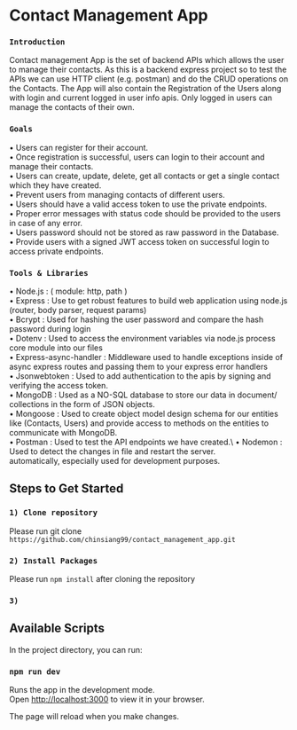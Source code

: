 # Contact Management App

### `Introduction`
Contact management App is the set of backend APIs which allows the user to manage their contacts. As this is a backend express project so to test the APIs we can use HTTP client (e.g. postman) and do the CRUD operations on the Contacts. The App will also contain the Registration of the Users along with login and current logged in user info apis. Only logged in users can manage the contacts of their own.

### `Goals`

• Users can register for their account.\
• Once registration is successful, users can login to their account and manage their contacts.\
• Users can create, update, delete, get all contacts or get a single contact which they have created.\
• Prevent users from managing contacts of different users.\
• Users should have a valid access token to use the private endpoints.\
• Proper error messages with status code should be provided to the users in case of any error.\
• Users password should not be stored as raw password in the Database.\
• Provide users with a signed JWT access token on successful login to access private endpoints.

### `Tools & Libraries`

• Node.js : ( module: http, path )\
• Express : Use to get robust features to build web application using node.js (router, body parser, request params)\
• Bcrypt : Used for hashing the user password and compare the hash password during login\
• Dotenv : Used to access the environment variables via node.js process core module into our files\
• Express-async-handler : Middleware used to handle exceptions inside of
async express routes and passing them to your express error handlers\
• Jsonwebtoken : Used to add authentication to the apis by signing and verifying the access token.\
• MongoDB : Used as a NO-SQL database to store our data in document/
collections in the form of JSON objects.\
• Mongoose : Used to create object model design schema for our entities like (Contacts, Users) and provide access to methods on the entities to
communicate with MongoDB.\
• Postman : Used to test the API endpoints we have created.\ 
• Nodemon : Used to detect the changes in file and restart the server.\
automatically, especially used for development purposes.

## Steps to Get Started

### `1) Clone repository`

Please run git clone `https://github.com/chinsiang99/contact_management_app.git`

### `2) Install Packages`

Please run `npm install` after cloning the repository

### `3) `

## Available Scripts

In the project directory, you can run:

### `npm run dev`

Runs the app in the development mode.\
Open [http://localhost:3000](http://localhost:3000) to view it in your browser.

The page will reload when you make changes.